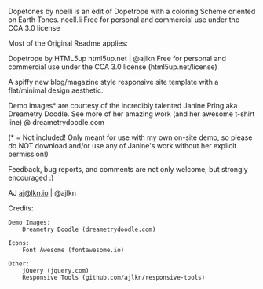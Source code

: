 Dopetones by noelli is an edit of Dopetrope with a coloring Scheme oriented on Earth Tones.
noell.li
Free for personal and commercial use under the CCA 3.0 license

Most of the Original Readme applies:

Dopetrope by HTML5up
html5up.net | @ajlkn
Free for personal and commercial use under the CCA 3.0 license (html5up.net/license)


A spiffy new blog/magazine style responsive site template with a flat/minimal
design aesthetic.

Demo images* are courtesy of the incredibly talented Janine Pring aka Dreametry Doodle.
See more of her amazing work (and her awesome t-shirt line) @ dreametrydoodle.com

(* = Not included! Only meant for use with my own on-site demo, so please do NOT download
and/or use any of Janine's work without her explicit permission!)

Feedback, bug reports, and comments are not only welcome, but strongly encouraged :)

AJ
aj@lkn.io | @ajlkn


Credits:

	Demo Images:
		Dreametry Doodle (dreametrydoodle.com)

	Icons:
		Font Awesome (fontawesome.io)

	Other:
		jQuery (jquery.com)
		Responsive Tools (github.com/ajlkn/responsive-tools)